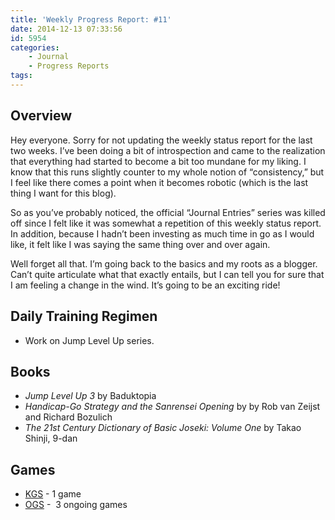 ```yaml
---
title: 'Weekly Progress Report: #11'
date: 2014-12-13 07:33:56
id: 5954
categories:
	- Journal
	- Progress Reports
tags:
---
```


## Overview

Hey everyone. Sorry for not updating the weekly status report for the last two weeks. I’ve been doing a bit of introspection and came to the realization that everything had started to become a bit too mundane for my liking. I know that this runs slightly counter to my whole notion of “consistency,” but I feel like there comes a point when it becomes robotic (which is the last thing I want for this blog).

<!-- more -->

So as you’ve probably noticed, the official “Journal Entries” series was killed off since I felt like it was somewhat a repetition of this weekly status report. In addition, because I hadn’t been investing as much time in go as I would like, it felt like I was saying the same thing over and over again.

Well forget all that. I’m going back to the basics and my roots as a blogger. Can’t quite articulate what that exactly entails, but I can tell you for sure that I am feeling a change in the wind. It’s going to be an exciting ride!

## Daily Training Regimen

*   Work on Jump Level Up series.

## Books

*   _Jump Level Up 3_ by Baduktopia
*   _Handicap-Go Strategy and the Sanrensei Opening_ by by Rob van Zeijst and Richard Bozulich
*   _The 21st Century Dictionary of Basic Joseki: Volume One_ by Takao Shinji, 9-dan

## Games

*   [KGS](http://www.gokgs.com "KGS Website") - 1 game
*   [OGS](http://www.online-go.com "Online Go Server") -  3 ongoing games
